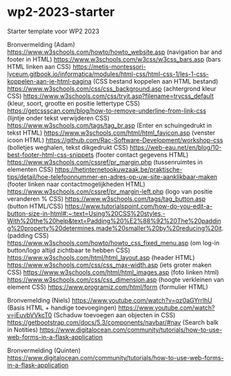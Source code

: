 # wp2-2023-starter
Starter template voor WP2 2023

Bronvermelding (Adam) 
https://www.w3schools.com/howto/howto_website.asp (navigation bar and footer in HTML)
https://www.w3schools.com/w3css/w3css_bars.asp (bars HTML linken aan CSS)
https://metis-montessori-lyceum.gitbook.io/informatica/modules/html-css/html-css-1/les-1-css-koppelen-aan-je-html-pagina (CSS bestand koppelen aan HTML bestand)
https://www.w3schools.com/css/css_background.asp (achtergrond kleur CSS)
https://www.w3schools.com/css/tryit.asp?filename=trycss_default (kleur, soort, grootte en positie lettertype CSS)
https://getcssscan.com/blog/how-to-remove-underline-from-link-css (lijntje onder tekst verwijderen CSS)
https://www.w3schools.com/tags/tag_br.asp (Enter en schuingedrukt in tekst HTML)
https://www.w3schools.com/html/html_favicon.asp (venster icoon HTML)
https://github.com/Rac-Software-Development/workshop-css (bolletjes weghalen, tekst dikgedrukt CSS)
https://web-eau.net/en/blog/10-best-footer-html-css-snippets (footer contact gegevens HTML)
https://www.w3schools.com/cssref/pr_margin.php (tussenruimtes in elementen CSS)
https://hetinternetookuwzaak.be/praktische-tips/detail/hoe-telefoonnummer-en-adres-op-uw-site-aanklikbaar-maken (footer linken naar contactmogelijkheden HTML)
https://www.w3schools.com/cssref/pr_margin-left.php (logo van positie veranderen % CSS)
https://www.w3schools.com/tags/tag_button.asp (button HTML/CSS)
https://www.tutorialspoint.com/how-do-you-edit-a-button-size-in-html#:~:text=Using%20CSS%20styles,-With%20the%20help&text=Padding%20%E2%88%92%20The%20padding%20property%20determines,made%20smaller%20by%20reducing%20it. (padding CSS)
https://www.w3schools.com/howto/howto_css_fixed_menu.asp (om log-in button/logo altijd zichtbaar te hebben CSS)
https://www.w3schools.com/html/html_layout.asp (header HTML)
https://www.w3schools.com/css/css_max-width.asp (iets groter maken CSS)
https://www.w3schools.com/html/html_images.asp (foto linken html)
https://www.w3schools.com/css/css_dimension.asp (hoogte verkleinen van element CSS)
https://www.programiz.com/html/form (formulier HTML)


Bronvemelding (Niels)
https://www.youtube.com/watch?v=qz0aGYrrlhU (Basis HTML + handige toevoegingen)
https://www.youtube.com/watch?v=jEuvbVVkcT0 (Schaduw toevoegen aan objecten in CSS)
https://getbootstrap.com/docs/5.3/components/navbar/#nav (Search balk in Notities)
https://www.digitalocean.com/community/tutorials/how-to-use-web-forms-in-a-flask-application


Bronvermelding (Quinten)
https://www.digitalocean.com/community/tutorials/how-to-use-web-forms-in-a-flask-application